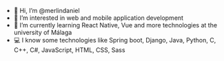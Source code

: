 - 👋 Hi, I’m @merlindaniel
- 👀 I’m interested in web and mobile application development
- 🌱 I’m currently learning React Native, Vue and more technologies at the university of Málaga
- 💻 I know some technologies like Spring boot, Django, Java, Python, C, C++, C#, JavaScript, HTML, CSS, Sass

<!---
merlindaniel/merlindaniel is a ✨ special ✨ repository because its `README.md` (this file) appears on your GitHub profile.
You can click the Preview link to take a look at your changes.
--->
